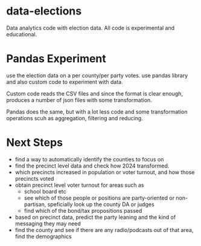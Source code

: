# data-elections
Data analytics code with election data. All code is experimental and educational. 

#  Pandas Experiment

use the election data on a per county/per party votes.
use pandas library and also custom code to experiment with data.

Custom code reads the CSV files and since the format is clear 
enough, produces a number of json files with some transformation.

Pandas does the same, but with a lot less code and some 
transformation operations scuh as aggregation, filtering and
reducing.


# Next Steps

- find a way to automatically identify the counties to focus on
- find the precinct level data and check how 2024 transformed.
- which precincts increased in population or voter turnout, and how
  those precincts voted
- obtain precinct level voter turnout for areas such as 
  - school board etc
  - see which of those people or positions are party-oriented or
    non-partisan, speficially look up the county DA or judges
  - find which of the bond/tax propositions passed
- based on precinct data, predict the party leaning and the
  kind of messaging they may need
- find the county and see if there are any radio/podcasts out of that
  area, find the demographics




